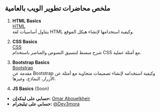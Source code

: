 ## ملخص محاضرات تطوير الويب بالعامية

1. **HTML Basics**  
   [HTML](./HTML_summary.md)  
   يتناول أساسيات لغة HTML وكيفية استخدامها لإنشاء هيكل الموقع.

2. **CSS Basics**  
   [CSS](./CSS_summary.md)  
   شرح مبسط لتنسيق النصوص والعناصر باستخدام CSS مع أمثلة عملية.

3. **Bootstrap Basics**  
   [Bootstrap](./Bootstrap_summary.md)  
   مقدمة عن Bootstrap وكيفية استخدامه لإنشاء تصميمات متجاوبة مع أمثلة عن الأزرار، النماذج، وغيرها.

4. **JS Basics** (Soon)


- **حسابي على لينكدإن:** [Omar Abouelkheir](https://www.linkedin.com/in/omar-abouelkhier-eg/)
- **حسابي على تيليجرام:** [@Dev3mora](https://t.me/dev3mora)
